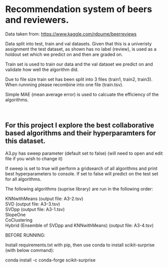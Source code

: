 # Recommendation system of beers and reviewers. 
Data taken from:
https://www.kaggle.com/rdoume/beerreviews

Data split into test, train and val datasets. Given that this is a univeristy assignment the test dataset, as shown has no label (review), is used as a holdout set which we predict on and then are graded on.

Train set is used to train our data and the val dataset we predict on and validate how well the algorithm did. 

Due to file size train set has been split into 3 files (train1, train2, train3). When runnning please recombine into one file (train.tsv).

Simple MAE (mean average error) is used to calcuate the efficiency of the algorithms.



&nbsp;
&nbsp;
## For this project I explore the best collaborative based algorithms and their hyperparamters for this dataset.

A3.py has sweep parameter (default set to false) (will need to open and edit file if you wish to change it)

If sweep is set to true will perform a gridsearch of all algorithms and print best hyperparameters to console.
If set to false will predict on the test set for all algorithms.



The following algorithms (suprise library) are run in the following order:

KNNwithMeans (output file: A3-2.tsv)  
SVD (output file: A3-3.tsv)  
SVDpp (output file: A3-1.tsv)  
SlopeOne  
CoClustering  
Hybrid (Ensemble of SVDpp and KNNwithMeans) (output file: A3-4.tsv)


BEFORE RUNNING:

Install requirements.txt with pip, then use conda to install scikit-surprise (with below command):

conda install -c conda-forge scikit-surprise

